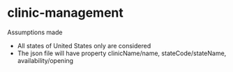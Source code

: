 # clinic-management

Assumptions made

* All states of United States only are considered
* The json file will have property clinicName/name, stateCode/stateName, availability/opening
